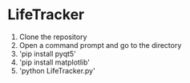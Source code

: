 # LifeTracker

1) Clone the repository
2) Open a command prompt and go to the directory
3) 'pip install pyqt5'
4) 'pip install matplotlib'
5) 'python LifeTracker.py'
